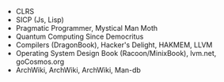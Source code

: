 * CLRS
* SICP (Js, Lisp)
* Pragmatic Programmer, Mystical Man Moth
* Quantum Computing Since Democritus
* Compilers (DragonBook), Hacker's Delight, HAKMEM, LLVM
* Operating System Design Book (Racoon/MinixBook), lvm.net, goCosmos.org
* ArchWiki, ArchWiki, ArchWiki, Man-db

<!--
**rafetefe/rafetefe** is a ✨ _special_ ✨ repository because its `README.md` (this file) appears on your GitHub profile.

Here are some ideas to get you started:

- 🔭 I’m currently working on ...
- 🌱 I’m currently learning ...
- 👯 I’m looking to collaborate on ...
- 🤔 I’m looking for help with ...
- 💬 Ask me about ...
- 📫 How to reach me: ...
- 😄 Pronouns: ...
- ⚡ Fun fact: ...
-->
